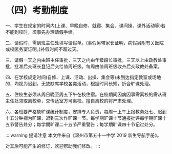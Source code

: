 # （四）考勤制度

一、学生在规定的时间内(上课、早晚自修、就寝、集会、课间操、课外活动等)若不能到校时，须事先办理请假手续。

二、请假时，需到班主任处填写请假单。(事假另带家长证明，病假另附有关医院或校医务室证明。)补假时间不超过天。

三、请假一天之内由班主任审批，三天之内由年级段长审批，三天以上由政教处审批，批准后交班长登记后交给值周班级。每周由值周班级收齐后交政教处备案。

四、在学校规定时间(自修、上课、活动、出操、集会等)未到达指定教室或场地的，均视为迟到。无故缺席学校各类活动，根据时间长短，折合旷课处理。

五、住校生必须从周日晚至周五下午在校住宿。在校期间因病因事需离校的需从班主任处领取离校单，交传达室方可离校。擅自离校的将严肃处理。

六、各班要严格缺旷课统计制度，安排专人负责，每周一上午上报教务处七、迟到十五分钟视为旷课，迟到三次作旷课一节。每学期旷课十节通报批评每学期旷课十五节警告处分；每学期旷课二十五节严重警告；每学期旷课四十节记过处分。

::: warning 提请注意
本文件来自《温州市第五十一中学 2019 新生导航手册》。

对其后可能产生的修订，欢迎帮助我们修改。
:::
